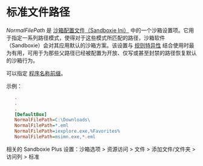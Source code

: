 # 标准文件路径

_NormalFilePath_ 是 [沙箱配置文件（Sandboxie Ini）](SandboxieIni.md) 中的一个沙箱设置项。它用于指定一系列路径模式，使得对于这些模式所匹配的路径，沙箱软件（Sandboxie）会对其应用默认的沙箱方案。该设置与 [规则特异性](../PlusContent/RuleSpecificity.md) 结合使用时最为有用，可用于为那些父路径已经被配置为开放、仅写或甚至封禁的路径恢复默认的沙箱行为。

可以指定 [程序名称前缀](ProgramNamePrefix.md)。

示例：

```ini
   .
   .
   .
   [DefaultBox]
   NormalFilePath=C:\Downloads\
   NormalFilePath=*.eml
   NormalFilePath=iexplore.exe,%Favorites%
   NormalFilePath=msimn.exe,*.eml
```

相关的 Sandboxie Plus 设置：沙箱选项 > 资源访问 > 文件 > 添加文件/文件夹 > 访问列 > 标准